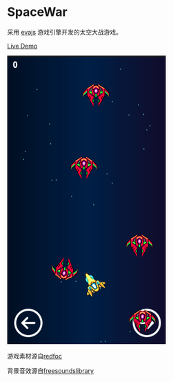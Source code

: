 # SpaceWar

采用 [evajs](https://github.com/eva-engine/eva.js) 游戏引擎开发的太空大战游戏。

[Live Demo](https://codetyphon.github.io/eva-space-war/)

![](screen.png)



游戏素材源自[redfoc](https://redfoc.com/item/space-shooter-game-assets/)

背景音效源自[freesoundslibrary](https://www.freesoundslibrary.com/outer-space-atmosphere-sound-effect/)